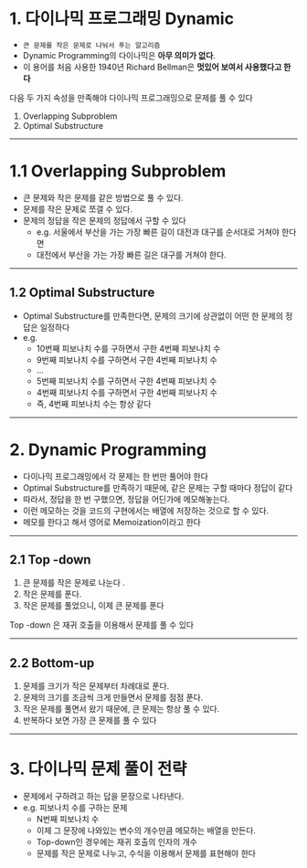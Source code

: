 # 1. 다이나믹 프로그래밍 Dynamic

* `큰 문제를 작은 문제로 나눠서 푸는 알고리즘`
* Dynamic Programming의 다이나믹은 **아무 의미가 없다**.
* 이 용어를 처음 사용한 1940년 Richard Bellman은 **멋있어 보여서 사용했다고 한다**

 다음 두 가지 속성을 만족해야 다이나믹 프로그래밍으로 문제를 풀 수 있다

1. Overlapping Subproblem
2. Optimal Substructure

------

# 1.1 Overlapping Subproblem

* 큰 문제와 작은 문제를 같은 방법으로 풀 수 있다.
* 문제를 작은 문제로 쪼갤 수 있다.
* 문제의 정답을 작은 문제의 정답에서 구할 수 있다
  * e.g. 서울에서 부산을 가는 가장 빠른 길이 대전과 대구를 순서대로 거쳐야 한다면
  * 대전에서 부산을 가는 가장 빠른 길은 대구를 거쳐야 한다.

------

## 1.2 Optimal Substructure

* Optimal Substructure를 만족한다면, 문제의 크기에 상관없이 어떤 한 문제의 정답은 일정하다
* e.g.
  * 10번째 피보나치 수를 구하면서 구한 4번째 피보나치 수
  * 9번째 피보나치 수를 구하면서 구한 4번째 피보나치 수
  * …
  * 5번째 피보나치 수를 구하면서 구한 4번째 피보나치 수
  * 4번째 피보나치 수를 구하면서 구한 4번째 피보나치 수
  * 즉, 4번째 피보나치 수는 항상 같다

------

# 2. Dynamic Programming

* 다이나믹 프로그래밍에서 각 문제는 한 번만 풀어야 한다
* Optimal Substructure를 만족하기 때문에, 같은 문제는 구할 때마다 정답이 같다
* 따라서, 정답을 한 번 구했으면, 정답을 어딘가에 메모해놓는다.
* 이런 메모하는 것을 코드의 구현에서는 배열에 저장하는 것으로 할 수 있다.
* 메모를 한다고 해서 영어로 Memoization이라고 한다

------

## 2.1 Top -down

1. 큰 문제를 작은 문제로 나눈다 .
2. 작은 문제를 푼다.
3. 작은 문제를 풀었으니, 이제 큰 문제를 푼다

Top -down 은 재귀 호출을 이용해서 문제를 풀 수 있다

------

## 2.2 Bottom-up

1. 문제를 크기가 작은 문제부터 차례대로 푼다.
2. 문제의 크기를 조금씩 크게 만들면서 문제를 점점 푼다.
3. 작은 문제를 풀면서 왔기 때문에, 큰 문제는 항상 풀 수 있다.
4. 반복하다 보면 가장 큰 문제를 풀 수 있다

------

# 3. 다이나믹 문제 풀이 전략

* 문제에서 구하려고 하는 답을 문장으로 나타낸다.
* e.g. 피보나치 수를 구하는 문제
  * N번째 피보나치 수
  * 이제 그 문장에 나와있는 변수의 개수만큼 메모하는 배열을 만든다.
  * Top-down인 경우에는 재귀 호출의 인자의 개수
  * 문제를 작은 문제로 나누고, 수식을 이용해서 문제를 표현해야 한다
